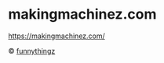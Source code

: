 # makingmachinez.com

https://makingmachinez.com/

&copy; [funnythingz](http://www.funnythingz.com/)
